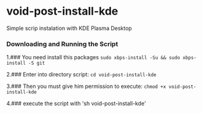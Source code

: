 # void-post-install-kde
Simple scrip instalation with KDE Plasma Desktop


### Downloading and Running the Script

1.### You need install this packages `sudo xbps-install -Su && sudo xbps-install -S git `
 
2.### Enter into directory script: `cd void-post-install-kde`

3.### Then you must give him permission to execute:  `chmod +x void-post-install-kde`

4.### execute the script with 'sh void-post-install-kde' 

